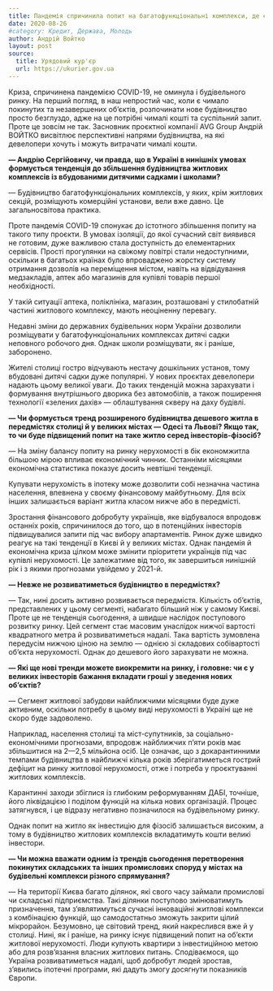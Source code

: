 ```yaml
---
title: Пандемія спричинила попит на багатофункціональні комплекси, де є і житло, і комерційні об’єкти
date: 2020-08-26
#category: Кредит, Держава, Молодь
author: Андрій Войтко
layout: post
source:
  title: Урядовий кур'єр
  url: https://ukurier.gov.ua
---
```


Криза, спричинена пандемією COVID-19, не оминула і будівельного ринку. На перший погляд, в наш непростий час, коли є чимало покинутих та незавершених об’єктів, розпочинати нове будівництво просто безглуздо, адже на це потрібні чималі кошті та суспільний запит. Проте це зовсім не так. Засновник проєктної компанії AVG Group Андрій ВОЙТКО висвітлює перспективні напрями будівництва, на які девелопери хочуть і можуть витрачати чималі кошти.

**— Андрію Сергійовичу, чи правда, що в Україні в нинішніх умовах формується тенденція до збільшення будівництва житлових комплексів із вбудованими дитячими садками і школами?**

— Будівництво багатофункціональних комплексів, у яких, крім житлових секцій, розміщують комерційні установи, вели вже давно. Це загальносвітова практика.

Проте пандемія COVID-19 спонукає до істотного збільшення попиту на такого типу проєкти. В умовах ізоляції, до якої сучасний світ виявився не готовим, дуже важливою стала доступність до елементарних сервісів. Прості прогулянки на свіжому повітрі стали недоступними, оскільки в багатьох країнах було впроваджено жорстку систему отримання дозволів на переміщення містом, навіть на відвідування медзакладів, аптек або магазинів для купівлі товарів першої необхідності.

У такій ситуації аптека, поліклініка, магазин, розташовані у стилобатній частині житлового комплексу, мають неоціненну перевагу.

Недавні зміни до державних будівельних норм України дозволили розміщувати у багатофункціональних комплексах дитячі садки неповного робочого дня. Однак школи розміщувати, як і раніше, заборонено.

Жителі столиці гостро відчувають нестачу дошкільних установ, тому вбудовані дитячі садки дуже популярні. У нових проєктах девелопери надають цьому великої уваги. До таких тенденцій можна зарахувати і формування внутрішнього дворика без автомобілів, а також поширення технології «зелених дахів» — облаштування скверу на даху будівлі.

**— Чи формується тренд розширеного будівництва дешевого житла в передмістях столиці й у великих містах — Одесі та Львові? Якщо так, то чи буде підвищений попит на таке житло серед інвесторів-фізосіб?**

— На зміну балансу попиту на ринку нерухомості в бік економжитла більшою мірою впливає економічний чинник. Останніми місяцями економічна статистика показує досить невтішні тенденції.

Купувати нерухомість в іпотеку може дозволити собі незначна частина населення, впевнена у своєму фінансовому майбутньому. Для всіх інших залишається варіант житла класом нижче або в передмісті.

Зростання фінансового добробуту українців, яке відбувалося впродовж останніх років, спричинилося до того, що в потенційних інвесторів підвищувалися запити під час вибору апартаментів. Ринок дуже швидко реагує на такі тенденції в Києві й у великих містах. Однак пандемія й економічна криза цілком може змінити пріоритети українців під час купівлі нерухомості. Це залежатиме від того, як завершиться нинішній рік і з якими прогнозами увійдемо у 2021-й.

**— Невже не розвиватиметься будівництво в передмістях?**

— Так, нині досить активно розвивається передмістя. Кількість об’єктів, представлених у цьому сегменті, набагато більший ніж у самому Києві. Проте це не тенденція сьогодення, а швидше наслідок поступового розвитку ринку. Цей сегмент стає масовим унаслідок нижчої вартості квадратного метра й розвиватиметься надалі. Така вартість зумовлена передусім нижчою ціною на землю — однією зі складових собівартості об’єкта нерухомості. Однак до дешевого його зарахувати не можна.

**— Які ще нові тренди можете виокремити на ринку, і головне: чи є у великих інвесторів бажання вкладати гроші у зведення нових об’єктів?**

— Сегмент житлової забудови найближчими місяцями буде дуже активним, оскільки потребу в цьому виді нерухомості в Україні ще не скоро буде задоволено.

Наприклад, населення столиці та міст-супутників, за соціально-економічними прогнозами, впродовж найближчих п’яти років має збільшитися на 2—2,5 мільйона осіб. Це означає, що з докарантинними темпами будівництва в найближчі кілька років зберігатиметься гострий дефіцит на ринку житлової нерухомості, отже і потреба у проєктуванні житлових комплексів.

Карантинні заходи збіглися із глибоким реформуванням ДАБІ, точніше, його ліквідацією і поділом функцій на кілька нових організацій. Процес затягнувся, і це відразу негативно позначилося на будівельному ринку.

Однак попит на житло як інвестицію для фізосіб залишається високим, а тому в будівництво житлових комплексів вкладатимуть кошти великі інвестори.

**— Чи можна вважати одним із трендів сьогодення перетворення покинутих складських та інших промислових споруд у містах на будівельні комплекси різного спрямування?**

— На території Києва багато ділянок, які свого часу займали промислові чи складські підприємства. Такі ділянки поступово змінюватимуть призначення, там з’являтимуться сучасні інноваційні житлові комплекси з комбінацією функцій, що самодостатньо зможуть закрити цілий мікрорайон. Безумовно, це світовий тренд, який накреслився вже й у столиці. Нині, як і раніше, на ринку існує підвищений попит на об’єкти житлової нерухомості. Люди купують квартири з інвестиційною метою або для розв’язання власних житлових питань. Сподіваємося, що Україна розвиватиметься надалі, щоб добробут людей зростав, з’явились іпотечні програми, які дадуть змогу досягнути показників Європи.
